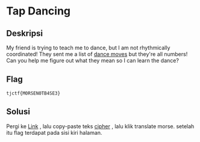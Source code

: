 # Tap Dancing

## Deskripsi
My friend is trying to teach me to dance, but I am not rhythmically coordinated! They sent me a list of [dance moves](https://static.tjctf.org/518d6851c71c5482dbd5bbe812b678684238c8f4e9e9b3d95a188f7db83a0870_cipher.txt) but they're all numbers! Can you help me figure out what they mean so I can learn the dance?

## Flag
```
tjctf{M0RSEN0TB4SE3}
```

## Solusi
Pergi ke [Link](https://www.dcode.fr/morse-code) , lalu copy-paste teks [cipher](https://github.com/nissyua/TJCTF2020/blob/master/Cryptography/Tap%20Dancing/cipher.txt) , lalu klik translate morse. setelah itu flag terdapat pada sisi kiri halaman.
